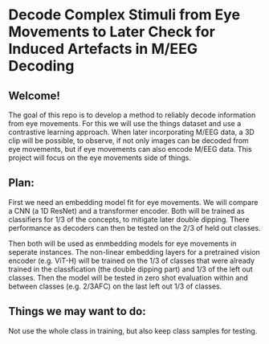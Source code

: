 # Decode Complex Stimuli from Eye Movements to Later Check for Induced Artefacts in M/EEG Decoding

## Welcome!
The goal of this repo is to develop a method to reliably decode information from eye movements. 
For this we will use the things dataset and use a contrastive learning approach. When later incorporating M/EEG data, a 3D clip will be possible, to observe, if not only images can be decoded from eye movements, but if eye movements can also encode M/EEG data.
This project will focus on the eye movements side of things.

## Plan:
First we need an embedding model fit for eye movements. We will compare a CNN (a 1D ResNet) and a transformer encoder. Both will be trained as classifiers for 1/3 of the concepts, to mitigate later double dipping. 
There performance as decoders can then be tested on the 2/3 of held out classes.

Then both will be used as enmbedding models for eye movements in seperate instances.
The non-linear embedding layers for a pretrained vision encoder (e.g. ViT-H) will be trained on the 1/3 of classes that were already trained in the classfication (the double dipping part) and 1/3 of the left out classes. Then the model will be tested in zero shot evaluation within and between classes (e.g. 2/3AFC) on the last left out 1/3 of classes.

## Things we may want to do:
Not use the whole class in training, but also keep class samples for testing.
